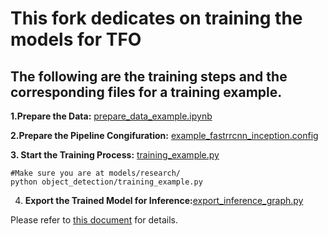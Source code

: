# This fork dedicates on training the models for TFO
## The following are the training steps and the corresponding files for a training example.

<b>1.Prepare the Data:</b> [prepare_data_example.ipynb](https://github.com/GBJim/tfo_training/blob/master/research/object_detection/prepare_data_example.ipynb) 

<b>2.Prepare the Pipeline Congifuration:</b> [example_fastrrcnn_inception.config](https://github.com/GBJim/tfo_training/blob/master/research/object_detection/config/example_fastrrcnn_inception.config)

<b>3. Start the Training Process:</b> [training_example.py](https://github.com/GBJim/tfo_training/blob/master/research/object_detection/training_example.py)
```Shell
#Make sure you are at models/research/
python object_detection/training_example.py
```

4. <b>Export the Trained Model for Inference:</b>[export_inference_graph.py](https://github.com/GBJim/tfo_training/blob/master/research/object_detection/export_inference_graph.py)

Please refer to [this document](https://github.com/GBJim/tfo_training/blob/master/research/object_detection/g3doc/exporting_models.md) for details.
